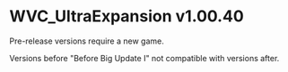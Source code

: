 # WVC_UltraExpansion v1.00.40

Pre-release versions require a new game.

Versions before "Before Big Update I" not compatible with versions after.